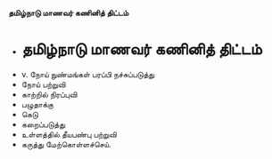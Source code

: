 **தமிழ்நாடு மாணவர் கணினித் திட்டம்**
- # தமிழ்நாடு மாணவர் கணினித் திட்டம்
- v. நோய் நுண்மங்கள் பரப்பி நச்சுப்படுத்து
- நோய் பற்றுவி
- காற்றில் நிரப்புவி
- பழுதாக்கு
- கெடு
- கறைப்படுத்து
- உள்ளத்தில் தீயபண்பு பற்றுவி
- கருத்து மேற்கொள்ளச்செய்.

